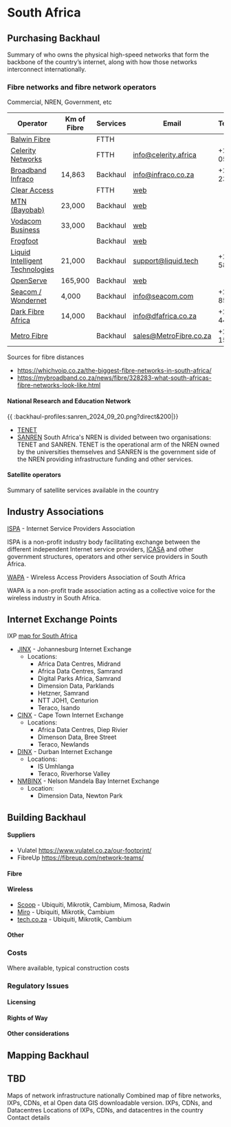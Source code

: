 # South Africa

## Purchasing Backhaul

Summary of who owns the physical high-speed networks that form the backbone of the country’s internet, along with how those networks interconnect internationally.

### Fibre networks and fibre network operators

Commercial, NREN, Government, etc

| Operator                                                                                                                      | Km of Fibre | Services | Email                                                                                            | Telephone          |
| ----------------------------------------------------------------------------------------------------------------------------- | ----------- | -------- | ------------------------------------------------------------------------------------------------ | ------------------ |
| [Balwin Fibre](https://www.balwinfibre.co.za/)                                                                                |             | FTTH     |                                                                                                  |                    |
| [Celerity Networks](https://www.celerity.africa/)                                                                             |             | FTTH     | <info@celerity.africa>                                                                           | +27 (0)11 056 5118 |
| [Broadband Infraco](https://infraco.co.za/)                                                                                   | 14,863      | Backhaul | <info@infraco.co.za>                                                                             | +27 11 235 1600    |
| [Clear Access](http://clearaccess.io/)                                                                                        |             | FTTH     | [web](http://clearaccess.io/company/contact-us.php)                                              |                    |
| [MTN (Bayobab)](https://bayobab.africa/)                                                                                      | 23,000      | Backhaul | [web](https://bayobab.africa/connect-with-us/)                                                   |                    |
| [Vodacom Business](https://www.vodacombusiness.co.za/business/solutions/carrier-services)                                     | 33,000      | Backhaul | [web](https://www.vodacombusiness.co.za/cloud/business/leads/callback?PRODUCT=Carrier%20Connect) |                    |
| [Frogfoot](https://www.frogfoot.co.za/)                                                                                       |             | Backhaul | [web](https://www.frogfoot.co.za/contact-us/)                                                    |                    |
| [Liquid Intelligent Technologies](https://za.liquid.tech/)                                                                    | 21,000      | Backhaul | <support@liquid.tech>                                                                            | +27 11 585 0000    |
| [OpenServe](https://openserve.co.za/)                                                                                         | 165,900     | Backhaul | [web](https://openserve.co.za/contact)                                                           |                    |
| [Seacom / Wondernet](https://wondernet.co.za/office/how-to-use-our-coverage-map-to-check-if-fibre-is-available-in-your-area/) | 4,000       | Backhaul | <info@seacom.com>                                                                                | +27 861 855 855    |
| [Dark Fibre Africa](https://dfafrica.co.za/)                                                                                  | 14,000      | Backhaul | <info@dfafrica.co.za>                                                                            | +27 12 443 1000    |
| [Metro Fibre](https://metrofibre.co.za)                                                                                       |             | Backhaul | <sales@MetroFibre.co.za>                                                                         | +27 87 151 4000    |

Sources for fibre distances

- https://whichvoip.co.za/the-biggest-fibre-networks-in-south-africa/
- https://mybroadband.co.za/news/fibre/328283-what-south-africas-fibre-networks-look-like.html


#### National Research and Education Network

{{ :backhaul-profiles:sanren_2024_09_20.png?direct&200|}}

- [TENET](https://www.tenet.ac.za/)
- [SANREN](https://www.sanren.ac.za/)
  South Africa's NREN is divided between two organisations: TENET and SANREN. TENET is the operational arm of the NREN owned by the universities themselves and SANREN is the government side of the NREN providing infrastructure funding and other services.

#### Satellite operators

Summary of satellite services available in the country

## Industry Associations

[ISPA](https://ispa.org.za/) - Internet Service Providers Association

ISPA is a non-profit industry body facilitating exchange between the different independent Internet service providers, [ICASA](https://www.icasa.org.za) and other government structures, operators and other service providers in South Africa.

[WAPA](https://wapa.org.za/) - Wireless Access Providers Association of South Africa

WAPA is a non-profit trade association acting as a collective voice for the wireless industry in South Africa.

## Internet Exchange Points

IXP [map for South Africa](South-Africa-IXPs.geojson)

- [JINX](https://www.inx.net.za/display/pub/JINX+-+Johannesburg+Internet+Exchange) - Johannesburg Internet Exchange
  - Locations:
    - Africa Data Centres, Midrand
    - Africa Data Centres, Samrand
    - Digital Parks Africa, Samrand
    - Dimension Data, Parklands
    - Hetzner, Samrand
    - NTT JOH1, Centurion
    - Teraco, Isando
- [CINX](https://www.inx.net.za/display/pub/CINX+-+Cape+Town+Internet+Exchange) - Cape Town Internet Exchange
  - Locations:
    - Africa Data Centres, Diep Rivier
    - Dimenson Data, Bree Street
    - Teraco, Newlands
- [DINX](https://www.inx.net.za/display/pub/DINX+-+Durban+Internet+Exchange) - Durban Internet Exchange
  - Locations:
    - IS Umhlanga
    - Teraco, Riverhorse Valley
- [NMBINX](https://www.inx.net.za/display/pub/NMBINX+-+Nelson+Mandela+Bay+Internet+Exchange+Point) - Nelson Mandela Bay Internet Exchange
  - Location:
    - Dimension Data, Newton Park

## Building Backhaul

#### Suppliers

- Vulatel https://www.vulatel.co.za/our-footprint/
- FibreUp https://fibreup.com/network-teams/

#### Fibre

#### Wireless

- [Scoop](https://scoop.co.za/) - Ubiquiti, Mikrotik, Cambium, Mimosa, Radwin
- [Miro](https://miro.co.za) - Ubiquiti, Mikrotik, Cambium
- [tech.co.za](https://tech.co.za/product-category/networking/) - Ubiquiti, Mikrotik, Cambium

#### Other

### Costs

Where available, typical construction costs

### Regulatory Issues

#### Licensing

#### Rights of Way

#### Other considerations

## Mapping Backhaul

## TBD

Maps of network infrastructure nationally
Combined map of fibre networks, IXPs, CDNs, et al
Open data GIS downloadable version.
IXPs, CDNs, and Datacentres
Locations of IXPs, CDNs, and datacentres in the country
Contact details
